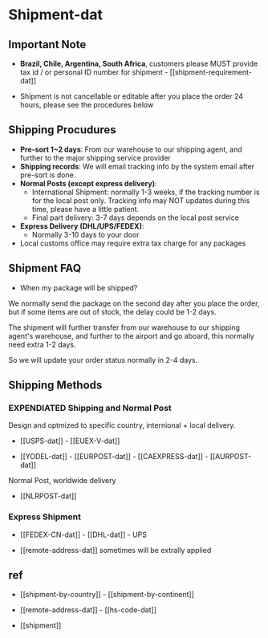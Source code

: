 
# Shipment-dat 

## Important Note 

- **Brazil, Chile, Argentina, South Africa**, customers please MUST provide tax id / or personal ID number for shipment - [[shipment-requirement-dat]]

- Shipment is not cancellable or editable after you place the order 24 hours, please see the procedures below

## Shipping Procudures  


- **Pre-sort 1~2 days**: From our warehouse to our shipping agent, and further to the major shipping service provider
- **Shipping records**: We will email tracking info by the system email after pre-sort is done. 
- **Normal Posts (except express delivery)**:
  - International Shipment: normally 1-3 weeks, if the tracking number is for the local post only. Tracking info may NOT updates during this time, please have a little patient.
  - Final part delivery: 3-7 days depends on the local post service
- **Express Delivery (DHL/UPS/FEDEX)**:
  - Normally 3-10 days to your door
- Local customs office may require extra tax charge for any packages


## Shipment FAQ 

- When my package will be shipped? 

We normally send the package on the second day after you place the order, but if some items are out of stock, the delay could be 1-2 days. 

The shipment will further transfer from our warehouse to our shipping agent's warehouse, and further to the airport and go aboard, this normally need extra 1-2 days. 

So we will update your order status normally in 2-4 days.

## Shipping Methods 


### EXPENDIATED Shipping and Normal Post 

Design and optmized to specific country, internional + local delivery.

- [[USPS-dat]] - [[EUEX-V-dat]]

- [[YODEL-dat]] - [[EURPOST-dat]] - [[CAEXPRESS-dat]] - [[AURPOST-dat]]

Normal Post, worldwide delivery

- [[NLRPOST-dat]]


### Express Shipment 

- [[FEDEX-CN-dat]] - [[DHL-dat]] - UPS

- [[remote-address-dat]] sometimes will be extrally applied

## ref 

- [[shipment-by-country]] - [[shipment-by-continent]]


- [[remote-address-dat]] - [[hs-code-dat]]


- [[shipment]]

